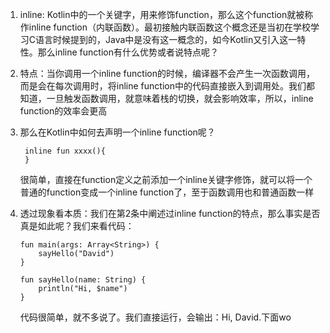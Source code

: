 1. inline: Kotlin中的一个关键字，用来修饰function，那么这个function就被称作inline function（内联函数）。最初接触内联函数这个概念还是当初在学校学习C语言时候提到的，Java中是没有这一概念的，如今Kotlin又引入这一特性。那么inline function有什么优势或者说特点呢？
2. 特点：当你调用一个inline function的时候，编译器不会产生一次函数调用，而是会在每次调用时，将inline function中的代码直接嵌入到调用处。我们都知道，一旦触发函数调用，就意味着栈的切换，就会影响效率，所以，inline function的效率会更高
3. 那么在Kotlin中如何去声明一个inline function呢？
		
		inline fun xxxx(){
		}
    很简单，直接在function定义之前添加一个inline关键字修饰，就可以将一个普通的function变成一个inline function了，至于函数调用也和普通函数一样
 4. 透过现象看本质：我们在第2条中阐述过inline function的特点，那么事实是否真是如此呢？我们来看代码：

		fun main(args: Array<String>) {  
		    sayHello("David")  
		}  
		  
	    fun sayHello(name: String) {  
		    println("Hi, $name")  
		}
	代码很简单，就不多说了。我们直接运行，会输出：Hi, David.下面wo
<!--stackedit_data:
eyJoaXN0b3J5IjpbLTIzNDgwNzE1LC0yMDg4NzQ2NjEyXX0=
-->